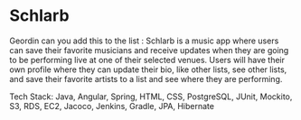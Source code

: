 # Schlarb

Geordin can you add this to the list : Schlarb is a music app where users can save their favorite musicians and receive updates when they are going to be performing live at one of their selected venues. Users will have their own profile where they can update their bio, like other lists, see other lists, and save their favorite artists to a list and see where they are performing.

Tech Stack:
Java, Angular, Spring, HTML, CSS, PostgreSQL, JUnit, Mockito, S3, RDS, EC2, Jacoco, Jenkins, Gradle, JPA, Hibernate
